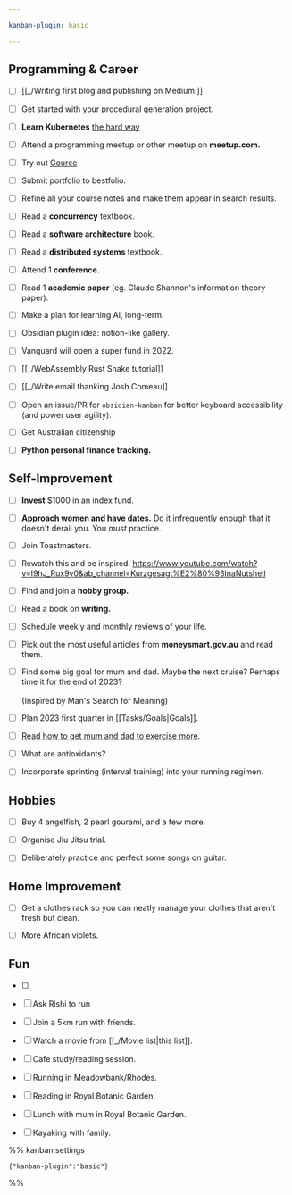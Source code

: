 ```yaml
---

kanban-plugin: basic

---
```


## Programming & Career

- [ ] [[_/Writing first blog  and publishing on Medium.]]
- [ ] Get started with your procedural generation project.
- [ ] **Learn Kubernetes** [the hard way](https://github.com/kelseyhightower/kubernetes-the-hard-way)
- [ ] Attend a programming meetup or other meetup on **meetup.com.**
- [ ] Try out [Gource](https://www.youtube.com/watch?v=DDhPBtzRuLY&ab_channel=MikeM%C3%B8llerNielsen)
- [ ] Submit portfolio to bestfolio.
- [ ] Refine all your course notes and make them appear in search results.
- [ ] Read a **concurrency** textbook.
- [ ] Read a **software architecture** book.
- [ ] Read a **distributed systems** textbook.
- [ ] Attend 1 **conference.**
- [ ] Read 1 **academic paper** (eg. Claude Shannon's information theory paper).
- [ ] Make a plan for learning AI, long-term.
- [ ] Obsidian plugin idea: notion-like gallery.
- [ ] Vanguard will open a super fund in 2022.
- [ ] [[_/WebAssembly Rust Snake tutorial]]
- [ ] [[_/Write email thanking Josh Comeau]]
- [ ] Open an issue/PR for `obsidian-kanban` for better keyboard accessibility (and power user agility).
- [ ] Get Australian citizenship
- [ ] **Python personal finance tracking.**


## Self-Improvement

- [ ] **Invest** $1000 in an index fund.
- [ ] **Approach women and have dates.** Do it infrequently enough that it doesn't derail you. You *must* practice.
- [ ] Join Toastmasters.
- [ ] Rewatch this and be inspired. https://www.youtube.com/watch?v=I9hJ_Rux9y0&ab_channel=Kurzgesagt%E2%80%93InaNutshell
- [ ] Find and join a **hobby group.**
- [ ] Read a book on **writing.**
- [ ] Schedule weekly and monthly reviews of your life.
- [ ] Pick out the most useful articles from **moneysmart.gov.au** and read them.
- [ ] Find some big goal for mum and dad. Maybe the next cruise? Perhaps time it for the end of 2023?<br><br>(Inspired by Man's Search for Meaning)
- [ ] Plan 2023 first quarter in [[Tasks/Goals|Goals]].
- [ ] [Read how to get mum and dad to exercise more](https://www.google.com/search?q=how+to+get+parents+to+exercise&rlz=1C1CHBF_en-GBAU1004AU1004&oq=how+to+get+parents+to+exercise&aqs=chrome..69i57.3576j0j7&sourceid=chrome&ie=UTF-8).
- [ ] What are antioxidants?
- [ ] Incorporate sprinting (interval training) into your running regimen.


## Hobbies

- [ ] Buy 4 angelfish, 2 pearl gourami, and a few more.
- [ ] Organise Jiu Jitsu trial.
- [ ] Deliberately practice and perfect some songs on guitar.


## Home Improvement

- [ ] Get a clothes rack so you can neatly manage your clothes that aren't fresh but clean.
- [ ] More African violets.


## Fun

- [ ] 
- [ ] Ask Rishi to run
- [ ] Join a 5km run with friends.
- [ ] Watch a movie from [[_/Movie list|this list]].
- [ ] Cafe study/reading session.
- [ ] Running in Meadowbank/Rhodes.
- [ ] Reading in Royal Botanic Garden.
- [ ] Lunch with mum in Royal Botanic Garden.
- [ ] Kayaking with family.




%% kanban:settings
```
{"kanban-plugin":"basic"}
```
%%